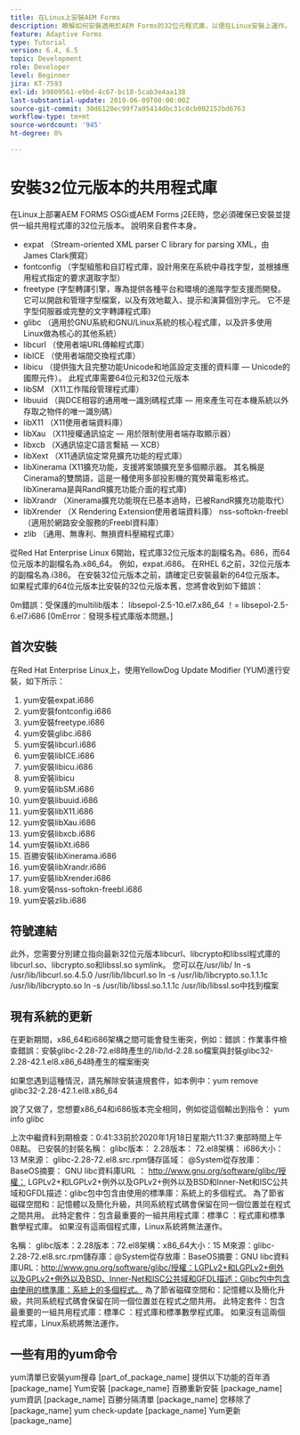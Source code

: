 ```yaml
---
title: 在Linux上安裝AEM Forms
description: 瞭解如何安裝適用於AEM Forms的32位元程式庫，以便在Linux安裝上運作。
feature: Adaptive Forms
type: Tutorial
version: 6.4, 6.5
topic: Development
role: Developer
level: Beginner
jira: KT-7593
exl-id: b9809561-e9bd-4c67-bc18-5cab3e4aa138
last-substantial-update: 2019-06-09T00:00:00Z
source-git-commit: 30d6120ec99f7a95414dbc31c0cb002152bd6763
workflow-type: tm+mt
source-wordcount: '945'
ht-degree: 0%

---
```


# 安裝32位元版本的共用程式庫

在Linux上部署AEM FORMS OSGi或AEM Forms j2EE時，您必須確保已安裝並提供一組共用程式庫的32位元版本。  說明來自套件本身。

* expat （Stream-oriented XML parser C library for parsing XML，由James Clark撰寫）
* fontconfig （字型組態和自訂程式庫，設計用來在系統中尋找字型，並根據應用程式指定的要求選取字型）
* freetype (字型轉譯引擎，專為提供各種平台和環境的進階字型支援而開發。 它可以開啟和管理字型檔案，以及有效地載入、提示和演算個別字元。 它不是字型伺服器或完整的文字轉譯程式庫)
* glibc （適用於GNU系統和GNU/Linux系統的核心程式庫，以及許多使用Linux做為核心的其他系統）
* libcurl （使用者端URL傳輸程式庫）
* libICE （使用者端間交換程式庫）
* libicu （提供強大且完整功能Unicode和地區設定支援的資料庫 — Unicode的國際元件）。 此程式庫需要64位元和32位元版本
* libSM （X11工作階段管理程式庫）
* libuuid （與DCE相容的通用唯一識別碼程式庫 — 用來產生可在本機系統以外存取之物件的唯一識別碼）
* libX11 （X11使用者端資料庫）
* libXau （X11授權通訊協定 — 用於限制使用者端存取顯示器）
* libxcb （X通訊協定C語言繫結 — XCB）
* libXext （X11通訊協定常見擴充功能的程式庫）
* libXinerama (X11擴充功能，支援將案頭擴充至多個顯示器。 其名稱是Cinerama的雙關語，這是一種使用多部投影機的寬熒幕電影格式。 libXinerama是與RandR擴充功能介面的程式庫)
* libXrandr （Xinerama擴充功能現在已基本過時，已被RandR擴充功能取代）
* libXrender （X Rendering Extension使用者端資料庫） nss-softokn-freebl （適用於網路安全服務的Freebl資料庫）
* zlib （通用、無專利、無損資料壓縮程式庫）

從Red Hat Enterprise Linux 6開始，程式庫32位元版本的副檔名為。686，而64位元版本的副檔名為.x86_64。 例如，expat.i686。 在RHEL 6之前，32位元版本的副檔名為.i386。 在安裝32位元版本之前，請確定已安裝最新的64位元版本。 如果程式庫的64位元版本比安裝的32位元版本舊，您將會收到如下錯誤：

0m錯誤：受保護的multilib版本： libsepol-2.5-10.el7.x86_64 ！= libsepol-2.5-6.el7.i686 [0mError：發現多程式庫版本問題。]

## 首次安裝

在Red Hat Enterprise Linux上，使用YellowDog Update Modifier (YUM)進行安裝，如下所示：

1. yum安裝expat.i686
2. yum安裝fontconfig.i686
3. yum安裝freetype.i686
4. yum安裝glibc.i686
5. yum安裝libcurl.i686
6. yum安裝libICE.i686
7. yum安裝libicu.i686
8. yum安裝libicu
9. yum安裝libSM.i686
10. yum安裝libuuid.i686
11. yum安裝libX11.i686
12. yum安裝libXau.i686
13. yum安裝libxcb.i686
14. yum安裝libXt.i686
15. 百勝安裝libXinerama.i686
16. yum安裝libXrandr.i686
17. yum安裝libXrender.i686
18. yum安裝nss-softokn-freebl.i686
19. yum安裝zlib.i686

## 符號連結

此外，您需要分別建立指向最新32位元版本libcurl、libcrypto和libssl程式庫的libcurl.so、libcrypto.so和libssl.so symlink。 您可以在/usr/lib/ ln -s /usr/lib/libcurl.so.4.5.0 /usr/lib/libcurl.so ln -s /usr/lib/libcrypto.so.1.1.1c /usr/lib/libcrypto.so ln -s /usr/lib/libssl.so.1.1.1c /usr/lib/libssl.so中找到檔案

## 現有系統的更新

在更新期間，x86_64和i686架構之間可能會發生衝突，例如：錯誤：作業事件檢查錯誤：安裝glibc-2.28-72.el8時產生的/lib/ld-2.28.so檔案與封裝glibc32-2.28-42.1.el8.x86_64時產生的檔案衝突

如果您遇到這種情況，請先解除安裝違規套件，如本例中：yum remove glibc32-2.28-42.1.el8.x86_64

說了又做了，您想要x86_64和i686版本完全相同，例如從這個輸出到指令： yum info glibc

上次中繼資料到期檢查：0:41:33前於2020年1月18日星期六11:37:東部時間上午08點。
已安裝的封裝名稱： glibc版本： 2.28版本： 72.el8架構： i686大小： 13 M來源： glibc-2.28-72.el8.src.rpm儲存區域： @System從存放庫： BaseOS摘要： GNU libc資料庫URL ： http://www.gnu.org/software/glibc/授權： LGPLv2+和LGPLv2+例外以及GPLv2+例外以及BSD和Inner-Net和ISC公共域和GFDL描述：glibc包中包含由使用的標準庫：系統上的多個程式。 為了節省磁碟空間和：記憶體以及簡化升級，共同系統程式碼會保留在同一個位置並在程式之間共用。 此特定套件：包含最重要的一組共用程式庫：標準C ：程式庫和標準數學程式庫。 如果沒有這兩個程式庫，Linux系統將無法運作。

名稱： glibc版本：2.28版本：72.el8架構：x86_64大小：15 M來源：glibc-2.28-72.el8.src.rpm儲存庫：@System從存放庫：BaseOS摘要：GNU libc資料庫URL：http://www.gnu.org/software/glibc/授權：LGPLv2+和LGPLv2+例外以及GPLv2+例外以及BSD、Inner-Net和ISC公共域和GFDL描述：Glibc包中包含由使用的標準庫：系統上的多個程式。 為了節省磁碟空間和：記憶體以及簡化升級，共同系統程式碼會保留在同一個位置並在程式之間共用。 此特定套件：包含最重要的一組共用程式庫：標準C ：程式庫和標準數學程式庫。 如果沒有這兩個程式庫，Linux系統將無法運作。

## 一些有用的yum命令

yum清單已安裝yum搜尋 [part_of_package_name]
提供以下功能的百年酒 [package_name]
Yum安裝 [package_name]
百勝重新安裝 [package_name]
yum資訊 [package_name]
百勝分隔清單 [package_name]
您移除了 [package_name]
yum check-update [package_name]
Yum更新 [package_name]
